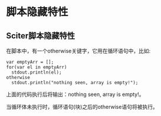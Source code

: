 # 脚本隐藏特性

## Sciter脚本隐藏特性

在脚本中，有一个otherwise关键字，它用在循环语句中，比如:
<pre v-pre><code>var emptyArr = [];
for(var el in emptyArr)
  stdout.println(el);
otherwise
  stdout.println("nothing seen, array is empty!");</code></pre>

上面的代码执行后将输出：nothing seen, array is empty!。

当循环体未执行时，循环语句(块)之后的otherwise语句将被执行。